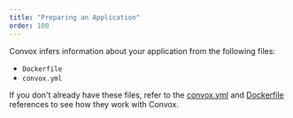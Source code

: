```yaml
---
title: "Preparing an Application"
order: 100
---
```


Convox infers information about your application from the following files:

* `Dockerfile`
* `convox.yml`

If you don't already have these files, refer to the [convox.yml](/docs/convox-yml/) and [Dockerfile](/docs/dockerfile/) references to see how they work with Convox.
